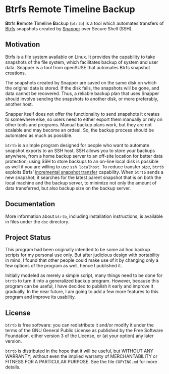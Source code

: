 # Btrfs Remote Timeline Backup

**Bt**rfs **R**emote **T**imeline **B**ackup (`btrtb`) is a tool which
automates transfers of [Btrfs][btrfs] snapshots created by [Snapper][snapper]
over Secure Shell (SSH).

[btrfs]: https://btrfs.wiki.kernel.org/index.php/Main_Page
[snapper]: http://snapper.io/

## Motivation

Btrfs is a file system available on Linux.  It provides the capability to take
snapshots of the file system, which facilitates backup of system and user data.
Snapper is a tool from openSUSE that automates Btrfs snapshot creations.

The snapshots created by Snapper are saved on the same disk on which the
original data is stored.  If the disk fails, the snapshots will be gone, and
data cannot be recovered.  Thus, a reliable backup plan that uses Snapper
should involve sending the snapshots to another disk, or more preferably,
another host.

Snapper itself does not offer the functionality to send snapshots it creates to
somewhere else, so users need to either export them manually or rely on other
tools and programs.  Manual backup plans work, but they are not scalable and
may become an ordeal.  So, the backup process should be automated as much as
possible.

`btrtb` is a simple program designed for people who want to automate snapshot
exports to an SSH host.  SSH allows you to store your backups anywhere, from a
home backup server to an off-site location for better data protection; using
SSH to store backups to an on-line local disk is possible as well if you are
willing to use `ssh localhost`.  To reduce transfer size, `btrtb` exploits
Btrfs' [incremental snapshot transfer][inc_bak] capability.  When `btrtb` sends
a new snapshot, it searches for the latest parent snapshot that is on both the
local machine and the backup server, to minimize not only the amount of data
transferred, but also backup size on the backup server.

[inc_bak]: https://btrfs.wiki.kernel.org/index.php/Incremental_Backup

## Documentation

More information about `btrtb`, including installation instructions, is
available in files under the `doc` directory.

## Project Status

This program had been originally intended to be some ad hoc backup scripts for
my personal use only.  But after judicious design with portability in mind, I
found that other people could make use of it by changing only a few options of
the program as well, hence I published it.

Initially modeled as merely a simple script, many things need to be done for
`btrtb` to turn it into a generalized backup program.  However, because this
program can be useful, I have decided to publish it early and improve it
gradually.  In the near future, I am going to add a few more features to this
program and improve its usability.

## License

`btrtb` is free software: you can redistribute it and/or modify it under the
terms of the GNU General Public License as published by the Free Software
Foundation, either version 3 of the License, or (at your option) any later
version.

`btrtb` is distributed in the hope that it will be useful, but WITHOUT ANY
WARRANTY; without even the implied warranty of MERCHANTABILITY or FITNESS FOR A
PARTICULAR PURPOSE.  See the file `COPYING.md` for more details.
